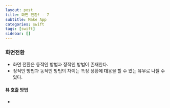 ```yaml
---
layout: post
title: 화면 전환! - 7
subtitle: Make App
categories: swift
tags: [swift]
sidebar: []
---
```


### 화면전환

- 화면 전환은 동적인 방법과 정적인 방법이 존재한다.
- 정적인 방법과 동적인 방법의 차이는 특정 상황에 대응을 할 수 있는 유무로 나뉠 수 있다.

#### 뷰 호출 방법

- 



